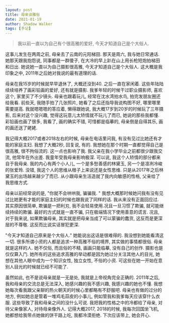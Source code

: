 ```yaml
---
layout: post
title: 母亲谈雅俗
date: 2021-01-19
author: Shadow Walker
tags: [手记]
---
```


> 我以前一直以为自己有个很高雅的爱好, 今天才知道自己是个大俗人. 

这事儿发生在两周之前, 母亲去了云南的元阳梯田. 那天是周六, 我与她日常通话.  她那天跟我抱怨说, 同事都是一群傻子, 在大冷的早上趴在山上用长枪短炮拍梯田和日出. 她说她一直以为自己摄影很高雅, 今天才知道自己是个大俗人.  这大概是我印象之中, 2011年之后她对我说的最有道理的话. 

母亲在我15岁的时候就早早退休了, 大概还没到40.  之后一直在家闲着. 这些年陆陆续续培养了画彩铅画的爱好, 还有就是摄影. 我爹年轻的时候干过职业摄影师, 喜欢这个, 家里买了不少镜头. 母亲也跟着玩儿, 经常在沈水湾拍水鸟, 拍完发朋友圈还给我看. 前些天, 我随手拍了几张照片, 她看了之后还指导我说构图不好, 哪里哪里需要提高. 我就嗯嗯嗯的答应着, 懒得跟她说, 我大概17岁到20岁的时候玩了三年摄影, 后来对这个没兴趣, 觉得这玩意儿太矫情就不玩儿了而已, 她说的那些我都懂. 彩铅画也画了很多, 我看了, 画的确实不错, 可惜都是临摹的, 母亲倒是自得其乐, 画的画还送了姥姥. 

我记得大概2017或者2018左右的时候, 母亲在电话里问我, 有没有见过比她还有才能的家庭主妇. 我想了大概2秒, 回复说, 有的.  我想她在那个时期一直都觉得自己是很高雅, 很不拘俗流的.  这一点也影响了我. 我父亲在我小学毕业之前都很少跟我交流, 他常年在外出差. 我童年受我母亲影响极深. 可以说, 我这个人矫情的部分都来自于我母亲. 我的内心有两个小人儿, 一个是多愁善感的林黛玉, 另一个是凛冽冷峻的张爱玲. 没错, 我这个人的思维从根子上来说还是女性思维.  只是从2017年之后林黛玉的出场越来越少了而已.  从小跟母亲生活造就了我内向敏感的性格, 父亲给了我思维方式. 

母亲以前经常说的是, "你就不会哄哄我, 骗骗我. "  我想大概那时候她问我有没有见过比她更有才能的家庭主妇的时候也跟我说了同样的话. 我从来没有正面回应过.  其实原因很简单, 欺骗是一把利刃, 我不会轻易使用.况且一旦习惯了欺骗, 就可能继续持续的欺骗. 最好的方式就是一直不骗, 只在极端情况下使用善意的谎言. 况且, 对于我来说, 如果欺骗母亲, 其实就是把母亲当成了可以蒙骗的蠢货, 这反而是更深层的不尊敬. 这反而比说实话冒犯更深. 

"今天才知道自己原来是个大俗人." 她能说出这话是很难得的. 我没想到她能看清这一切. 很多所谓小资的人都是追求一种高雅不俗的境界, 其实做的事情都很俗. 母亲就是这样的人. 她不仅俗, 而且俗的不精, 画画只能临摹, 没有自己的创作. 摄影也是仅仅算入门.  她所有的这些追求高雅的举动都是因为她过分关注其他人的目光, 她想在其他人眼中成为一个知识女性, 独立女性, 不俗的小资.  可这些在她一开始在意别人目光的时候就已经不可能了. 

虽然如此, 也不是说母亲就是一无是处, 我就是上帝视角完全正确的. 2011年之后, 我和母亲的交流总是无法深入, 她感兴趣的我不感兴趣, 我感兴趣的她也不懂. 我想她每次看我跟父亲聊的热火朝天的时候心里都略有不舒服吧.  母亲也有做的过分的地方, 例如她总是管着一堆鸡毛蒜皮的小事儿, 例如管我和我爹每天应该穿什么衣服.  这些导致了我和母亲之间的没什么可说.  我把我的性格之中的冷都给了母亲, 对待父亲像家人, 对待母亲像外人. 记得大概2017, 2018的时候, 我每次回国坐飞机, 她都想给我带点她做的饼干路上吃, 我都冷漠拒绝.  下次应该带上, 她会开心. 